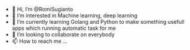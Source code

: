 - 👋 Hi, I’m @RomiSugianto
- 👀 I’m interested in Machine learning, deep learning
- 🌱 I’m currently learning Golang and Python to make something usefull apps which running automatic task for me
- 💞️ I’m looking to collaborate on everybody
- 📫 How to reach me ...

<!---
RomiSugianto/RomiSugianto is a ✨ special ✨ repository because its `README.md` (this file) appears on your GitHub profile.
You can click the Preview link to take a look at your changes.
--->
